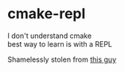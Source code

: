 # cmake-repl

I don't understand cmake  
best way to learn is with a REPL  

Shamelessly stolen from [this guy](https://gist.github.com/DanielG/707163)


